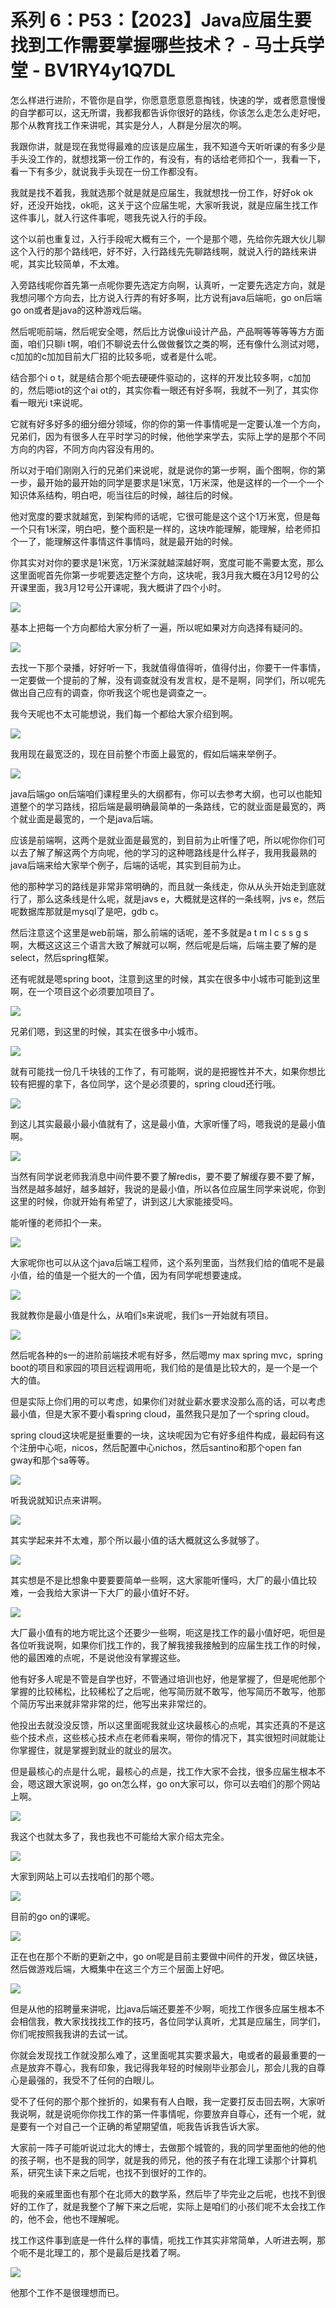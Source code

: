 # 系列 6：P53：【2023】Java应届生要找到工作需要掌握哪些技术？ - 马士兵学堂 - BV1RY4y1Q7DL

怎么样进行进阶，不管你是自学，你愿意愿意愿意掏钱，快速的学，或者愿意慢慢的自学都可以，这无所谓，我都我都告诉你很好的路线，你该怎么走怎么走好吧，那个从教育找工作来讲呢，其实是分人，人群是分层次的啊。

我跟你讲，就是现在我觉得最难的应该是应届生，我不知道今天听听课的有多少是手头没工作的，就想找第一份工作的，有没有，有的话给老师扣个一，我看一下，看一下有多少，就说我手头现在一份工作都没有。

我就是找不着我，我就选那个就是就是应届生，我就想找一份工作，好好ok ok好，还没开始找，ok呃，这关于这个应届生呢，大家听我说，就是应届生找工作这件事儿，就入行这件事呢，嗯我先说入行的手段。

这个以前也重复过，入行手段呢大概有三个，一个是那个嗯，先给你先跟大伙儿聊这个入行的那个路线吧，好不好，入行路线先先聊路线啊，就说入行的路线来讲呢，其实比较简单，不太难。

入旁路线呢你首先第一点呢你要先选定方向啊，认真听，一定要先选定方向，就是我想问哪个方向去，比方说入行弄的有好多啊，比方说有java后端呃，go on后端go on或者是java的这种游戏后端。

然后呢呃前端，然后呢安全嗯，然后比方说像ui设计产品，产品啊等等等等方方面面，咱们只聊i t啊，咱们不聊说去什么做做餐饮之类的啊，还有像什么测试对嗯，c加加的c加加目前大厂招的比较多呃，或者是什么呢。

结合那个i o t，就是结合那个呃去硬硬件驱动的，这样的开发比较多啊，c加加的，然后嗯iot的这个ai ot的，其实你看一眼还有好多啊，我就不一列了，其实你看一眼光i t来说呢。

它就有好多好多的细分细分领域，你的你的第一件事情呢是一定要认准一个方向，兄弟们，因为有很多人在平时学习的时候，他他学来学去，实际上学的是那个不同方向的内容，不同方向内容没有用的。

所以对于咱们刚刚入行的兄弟们来说呢，就是说你的第一步啊，画个图啊，你的第一步，最开始的最开始的同学是要求是1米宽，1万米深，他是这样的一个一个一个知识体系结构，明白吧，呃当往后的时候，越往后的时候。

他对宽度的要求就越宽，到架构师的话呢，它很可能是这个这个1万米宽，但是每一个只有1米深，明白吧，整个面积是一样的，这块咋能理解，能理解，给老师扣个一了，能理解这件事情这件事情吗，就是最开始的时候。

你其实对对你的要求是1米宽，1万米深就越深越好啊，宽度可能不需要太宽，那么这里面呢首先你第一步呢要选定整个方向，这块呢，我3月我大概在3月12号的公开课里面，我3月12号公开课呢，我大概讲了四个小时。



![](img/ce6aa2697c2a57b248766930fe422346_1.png)

基本上把每一个方向都给大家分析了一遍，所以呢如果对方向选择有疑问的。

![](img/ce6aa2697c2a57b248766930fe422346_3.png)

去找一下那个录播，好好听一下，我就值得值得听，值得付出，你要干一件事情，一定要做一个提前的了解，没有调查就没有发言权，是不是啊，同学们，所以呢先做出自己应有的调查，你听我这个呢也是调查之一。

我今天呢也不太可能想说，我们每一个都给大家介绍到啊。

![](img/ce6aa2697c2a57b248766930fe422346_5.png)

我用现在最宽泛的，现在目前整个市面上最宽的，假如后端来举例子。

![](img/ce6aa2697c2a57b248766930fe422346_7.png)

java后端go on后端咱们课程里头的大纲都有，你可以去参考大纲，也可以也能知道整个的学习路线，招后端是最明确最简单的一条路线，它的就业面是最宽的，两个就业面是最宽的，一个是java后端。

应该是前端啊，这两个是就业面是最宽的，到目前为止听懂了吧，所以呢你你们可以去了解了解这两个方向呢，他的学习的这种嗯路线是什么样子，我用我最熟的java后端来给大家举个例子，后端的话呢，其实到目前为止。

他的那种学习的路线是非常非常明确的，而且就一条线走，你从从头开始走到底就行了，那么这条线是什么呢，就是javs e，大概就是这样的一条线啊，jvs e，然后呢数据库那就是mysql了是吧，gdb c。

然后注意这个这里是web前端，那么前端的话呢，差不多就是a t m l c s s g s啊，大概这这这三个语言大致了解就可以啊，然后呢是后端，后端主要了解的是select，然后spring框架。

还有呢就是嗯spring boot，注意到这里的时候，其实在很多中小城市可能到这里啊，在一个项目这个必须要加项目了。



![](img/ce6aa2697c2a57b248766930fe422346_9.png)

兄弟们嗯，到这里的时候，其实在很多中小城市。

![](img/ce6aa2697c2a57b248766930fe422346_11.png)

就有可能找一份几千块钱的工作了，有可能啊，说的是把握性并不大，如果你想比较有把握的拿下，各位同学，这个是必须要的，spring cloud还行哦。



![](img/ce6aa2697c2a57b248766930fe422346_13.png)

到这儿其实最最小最小值就有了，这是最小值，大家听懂了吗，嗯我说的是最小值啊。

![](img/ce6aa2697c2a57b248766930fe422346_15.png)

当然有同学说老师我消息中间件要不要了解redis，要不要了解缓存要不要了解，当然是越多越好，越多越好，我说的是最小值，所以各位应届生同学来说呢，你到这里的时候，你就开始有希望了，讲到这儿大家能接受吗。

能听懂的老师扣个一来。

![](img/ce6aa2697c2a57b248766930fe422346_17.png)

大家呢你也可以从这个java后端工程师，这个系列里面，当然我们给的值呢不是最小值，给的值是一个挺大的一个值，因为有同学呢想要速成。



![](img/ce6aa2697c2a57b248766930fe422346_19.png)

我就教你是最小值是什么，从咱们s来说呢，我们s一开始就有项目。

![](img/ce6aa2697c2a57b248766930fe422346_21.png)

然后呢各种的s一的进阶前端技术呢有好多，然后嗯my max spring mvc，spring boot的项目和家园的项目远程调用呃，我们给的是值是比较大的，是一个是一个大的值。

但是实际上你们用的可以考虑，如果你们对就业薪水要求没那么高的话，可以考虑最小值，但是大家不要小看spring cloud，虽然我只是加了一个spring cloud。

spring cloud这块呢是挺重要的一块，这块呢因为它有好多组件构成，最起码有这个注册中心呃，nicos，然后配置中心nichos，然后santino和那个open fan gway和那个sa等等。



![](img/ce6aa2697c2a57b248766930fe422346_23.png)

听我说就知识点来讲啊。

![](img/ce6aa2697c2a57b248766930fe422346_25.png)

其实学起来并不太难，那个所以最小值的话大概就这么多就够了。

![](img/ce6aa2697c2a57b248766930fe422346_27.png)

其实想是不是比想象中要要要简单一些啊，这大家能听懂吗，大厂的最小值比较难，一会我给大家讲一下大厂的最小值好不好。



![](img/ce6aa2697c2a57b248766930fe422346_29.png)

大厂最小值有的地方呢比这个还要少一些啊，呃这是找工作的最小值好吧，呃但是各位听我说啊，如果你们找工作的，我了解我接我接触到的应届生找工作的时候，他的最困难的点呢，不是说他没有掌握这些。

他有好多人呢是不管是自学也好，不管通过培训也好，他是掌握了，但是呢他那个掌握的比较稀松，比较稀松了之后呢，他写简历就不敢写，他写简历不敢写，他那个简历写出来就非常非常的烂，他写出来非常烂的。

他投出去就没没反馈，所以这里面呢我就业这块最核心的点呢，其实还真的不是这些个技术点，这些核心技术点在老师看来啊，带你的情况下，其实很短时间就能让你掌握住，就是掌握到就业的就业的层次。

但是最核心的点是什么呢，最核心的点是，找工作大家不会找，很多应届生根本不会，嗯这跟大家说啊，go on怎么样，go on大家可以，你可以去咱们的那个网站上啊。



![](img/ce6aa2697c2a57b248766930fe422346_31.png)

我这个也就太多了，我也我也不可能给大家介绍太完全。

![](img/ce6aa2697c2a57b248766930fe422346_33.png)

大家到网站上可以去找咱们的那个嗯。

![](img/ce6aa2697c2a57b248766930fe422346_35.png)

目前的go on的课呢。

![](img/ce6aa2697c2a57b248766930fe422346_37.png)

正在也在那个不断的更新之中，go on呢是目前主要做中间件的开发，做区块链，然后做游戏后端，大概集中在这三个方三个层面上好吧。



![](img/ce6aa2697c2a57b248766930fe422346_39.png)

但是从他的招聘量来讲呢，比java后端还要差不少啊，呃找工作很多应届生根本不会相信我，教大家找找找工作的技巧，各位同学认真听，尤其是应届生，同学们，你们呢按照我我讲的去试一试。

你就会发现找工作就没那么难了，这里面呢其实要求最大，电或者的最最重要的一点是放弃不尊心，我有印象，我记得我年轻的时候刚毕业那会儿，那会儿我的自尊心是最强的，我受不了任何的白眼儿。

受不了任何的那个那个挫折的，如果有有人白眼，我一定要打反击回去啊，大家听我说啊，就是说呃你你找工作的第一件事情呢，你要放弃自尊心，还有一个呢，就是要有一个对自己一个正确的希望期望值，呃我告诉我告诉大家。

大家前一阵子可能听说过北大的博士，去做那个城管的，我的同学里面他的他的他的孩子啊，也不是我的同学，就是我的师兄，他的孩子有在北理工读那个计算机系，研究生读下来之后呢，也找不到很好的工作的。

呃我的亲戚里面也有那个在北师大的数学系，然后毕了毕完业之后呢，也找不到很好的工作了，就是我整个了解下来之后呢，实际上是咱们的小孩们呢不太会找工作的，他不会，他也不理解呢。

找工作这件事到底是一件什么样的事情，呃找工作其实非常简单，人听进去啊，那个呃不是北理工的，那个是最后是找着了啊。



![](img/ce6aa2697c2a57b248766930fe422346_41.png)

他那个工作不是很理想而已。